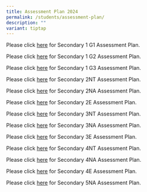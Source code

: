 ```yaml
---
title: Assessment Plan 2024
permalink: /students/assessment-plan/
description: ""
variant: tiptap
---
```

<p>Please click <a href="/files/Assessment Plan/2024Assessment1G1.pdf" rel="noopener noreferrer nofollow" target="_blank">here</a> for Secondary 1 G1 Assessment Plan.</p><p>Please click <a href="/files/Assessment Plan/2024Assessment1G2.pdf" rel="noopener noreferrer nofollow" target="_blank">here</a> for Secondary 1 G2 Assessment Plan.</p><p>Please click <a href="/files/Assessment Plan/2024Assessment1G3.pdf" rel="noopener noreferrer nofollow" target="_blank">here</a> for Secondary 1 G3 Assessment Plan.</p><p>Please click <a href="/files/Assessment Plan/2024Assessment2NT.pdf" rel="noopener noreferrer nofollow" target="_blank">here</a> for Secondary 2NT Assessment Plan.</p><p>Please click <a href="/files/Assessment Plan/2024Assessment2NA.pdf" rel="noopener noreferrer nofollow" target="_blank">here</a> for Secondary 2NA Assessment Plan.</p><p>Please click <a href="/files/Assessment Plan/2024Assessment2E.pdf" rel="noopener noreferrer nofollow" target="_blank">here</a> for Secondary 2E Assessment Plan.</p><p>Please click <a href="/files/Assessment Plan/2024Assessment3NT.pdf" rel="noopener noreferrer nofollow" target="_blank">here</a> for Secondary 3NT Assessment Plan.</p><p>Please click <a href="/files/Assessment Plan/2024Assessment3NA.pdf" rel="noopener noreferrer nofollow" target="_blank">here</a> for Secondary 3NA Assessment Plan.</p><p>Please click <a href="/files/Assessment Plan/2024Assessment3E.pdf" rel="noopener noreferrer nofollow" target="_blank">here</a> for Secondary 3E Assessment Plan.</p><p>Please click <a href="/files/Assessment Plan/2024Assessment4NT.pdf" rel="noopener noreferrer nofollow" target="_blank">here</a> for Secondary 4NT Assessment Plan.</p><p>Please click <a href="/files/Assessment Plan/2024Assessment4NA.pdf" rel="noopener noreferrer nofollow" target="_blank">here</a> for Secondary 4NA Assessment Plan.</p><p>Please click <a href="/files/Assessment Plan/2024Assessment4E.pdf" rel="noopener noreferrer nofollow" target="_blank">here</a> for Secondary 4E Assessment Plan.</p><p>Please click <a href="/files/Assessment Plan/2024Assessment5NA.pdf" rel="noopener noreferrer nofollow" target="_blank">here</a> for Secondary 5NA Assessment Plan.<br></p>